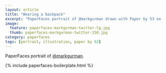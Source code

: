 ```yaml
---
layout: article
title: "Wearing a backpack"
excerpt: "PaperFaces portrait of @markgurman drawn with Paper by 53 on an iPad."
image: 
  feature: paperfaces-markgurman-twitter-lg.jpg
  thumb: paperfaces-markgurman-twitter-150.jpg
category: paperfaces
tags: [portrait, illustration, paper by 53]
---
```


PaperFaces portrait of [@markgurman](http://twitter.com/markgurman).

{% include paperfaces-boilerplate.html %}